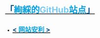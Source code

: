 # [<span style='color:#004D8A;'>「</span><span style='color:#00A1E1;'>絢綵的</span><span style='color:#7ACCF3;'>GitHub</span><span style='color:#00A1E1;'>站点</span><span style='color:#004D8A;'>」</span>](https://vickypredator.github.io/)
- ## [<span style='color:#004D8A;'> < </span><span style='color:#00A1E1;'>网站安利</span><span style='color:#004D8A;'> > </span>](https://vickypredator.github.io/website)
